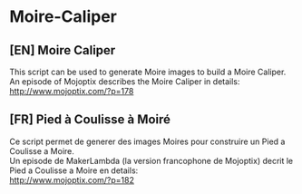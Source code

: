 # Moire-Caliper
## [EN]  Moire Caliper 
This script can be used to generate Moire images to build a Moire Caliper.  
An episode of Mojoptix describes the Moire Caliper in details:  
http://www.mojoptix.com/?p=178

## [FR]  Pied à Coulisse à Moiré
Ce script permet de generer des images Moires pour construire un Pied a Coulisse a Moire.  
Un episode de MakerLambda (la version francophone de Mojoptix) decrit le Pied a Coulisse a Moire en details:  
http://www.mojoptix.com/?p=182
